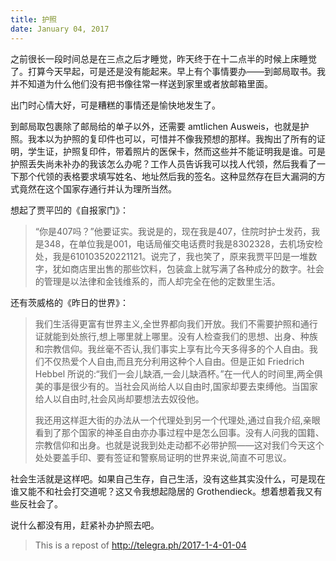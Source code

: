 ```yaml
---
title: 护照
date: January 04, 2017
---
```


之前很长一段时间总是在三点之后才睡觉，昨天终于在十二点半的时候上床睡觉了。打算今天早起，可是还是没有能起来。早上有个事情要办——到邮局取书。我并不知道为什么他们没有把书像往常一样送到家里或者放邮箱里面。

出门时心情大好，可是糟糕的事情还是愉快地发生了。

<!--more-->

到邮局取包裹除了邮局给的单子以外，还需要 amtlichen Ausweis，也就是护照。我本以为护照的复印件也可以，可惜并不像我预想的那样。我掏出了所有的证明，学生证，护照复印件，带着照片的医保卡，然而这些并不能证明我是谁。可是护照丢失尚未补办的我该怎么办呢？工作人员告诉我可以找人代领，然后我看了一下那个代领的表格要求填写姓名、地址然后我的签名。这种显然存在巨大漏洞的方式竟然在这个国家存通行并认为理所当然。

想起了贾平凹的《自报家门》：

> “你是407吗？”他要证实。我说是的，现在我是407，住院时护士发药，我是348，在单位我是001，电话局催交电话费时我是8302328，去机场安检处，我是610103520221121。说完了，我也笑了，原来我贾平凹是一堆数字，犹如商店里出售的那些饮料，包装盒上就写满了各种成分的数字。社会的管理是以法律和金钱维系的，而人却完全在他的定数里生活。

还有茨威格的《昨日的世界》：

> 我们生活得更富有世界主义,全世界都向我们开放。我们不需要护照和通行证就能到处旅行,想上哪里就上哪里。没有人检查我们的思想、出身、种族和宗教信仰。我丝毫不否认,我们事实上享有比今天多得多的个人自由。我们不仅热爱个人自由,而且充分利用这种个人自由。但是正如 Friedrich Hebbel 所说的:“我们一会儿缺酒,一会儿缺酒杯。”在一代人的时间里,两全俱美的事是很少有的。当社会风尚给人以自由时,国家却要去束缚他。当国家给人以自由时,社会风尚却要想法去奴役他。
>
> 我还用这样逛大街的办法从一个代理处到另一个代理处,通过自我介绍,亲眼看到了那个国家的神圣自由亦办事过程中是怎么回事。没有人问我的国籍、宗教信仰和出身。也就是说我到处走动都不必带护照——这对我们今天这个处处要盖手印、要有签证和警察局证明的世界来说,简直不可思议。

社会生活就是这样吧。如果自己生存，自己生活，没有这些其实没什么，可是现在谁又能不和社会打交道呢？这又令我想起隐居的 Grothendieck。想着想着我又有些反社会了。

说什么都没有用，赶紧补办护照去吧。

> This is a repost of <http://telegra.ph/2017-1-4-01-04>
